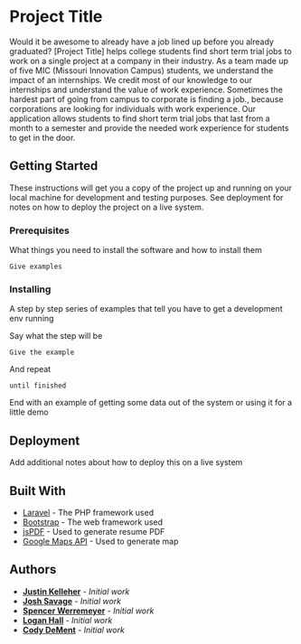 # Project Title

Would it be awesome to already have a job lined up before you already graduated?  [Project Title] helps college students find short term trial jobs to work on a single project at a company in their industry.  As a team made up of five MIC (Missouri Innovation Campus) students, we understand the impact of an internships.  We credit most of our knowledge to our internships and understand the value of work experience.  Sometimes the hardest part of going from campus to corporate is finding a job., because corporations are looking for individuals with work experience.  Our application allows students to find short term trial jobs that last from a month to a semester and provide the needed work experience for students to get in the door.

## Getting Started

These instructions will get you a copy of the project up and running on your local machine for development and testing purposes. See deployment for notes on how to deploy the project on a live system.

### Prerequisites

What things you need to install the software and how to install them

```
Give examples
```

### Installing

A step by step series of examples that tell you have to get a development env running

Say what the step will be

```
Give the example
```

And repeat

```
until finished
```

End with an example of getting some data out of the system or using it for a little demo

## Deployment

Add additional notes about how to deploy this on a live system

## Built With

* [Laravel](https://laravel.com/) - The PHP framework used
* [Bootstrap](http://getbootstrap.com/) - The web framework used
* [jsPDF](https://parall.ax/products/jspdf) - Used to generate resume PDF
* [Google Maps API](https://developers.google.com/maps/) - Used to generate map

## Authors

* **[Justin Kelleher](https://github.com/JustinKelleher)** - *Initial work*
* **[Josh Savage](https://github.com/Fraejix)** - *Initial work*
* **[Spencer Werremeyer](https://github.com/SpencerWerremeyer)** - *Initial work*
* **[Logan Hall](https://github.com/)** - *Initial work*
* **[Cody DeMent](https://github.com/)** - *Initial work*
